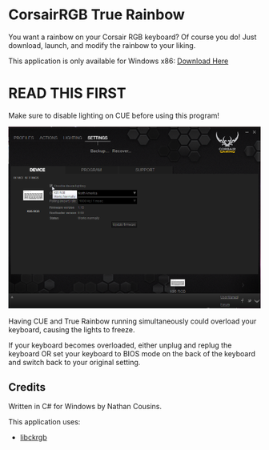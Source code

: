 CorsairRGB True Rainbow
=======================

You want a rainbow on your Corsair RGB keyboard? Of course you do! Just download, launch, and modify the rainbow to your liking.

This application is only available for Windows x86: [Download Here](https://github.com/ief015/CorsairRGB-TrueRainbow/blob/master/build/jan-13-2015/truerainbow.zip)

READ THIS FIRST
===============

Make sure to disable lighting on CUE before using this program!

![Make sure this is checked!](https://raw.githubusercontent.com/ief015/CorsairRGB-TrueRainbow/master/check_this.png)

Having CUE and True Rainbow running simultaneously could overload your keyboard, causing the lights to freeze.

If your keyboard becomes overloaded, either unplug and replug the keyboard OR set your keyboard to BIOS mode on the back of the keyboard and switch back to your original setting.

Credits
-------

Written in C# for Windows by Nathan Cousins.

This application uses:
* [libckrgb](https://github.com/ief015/libckrgb)